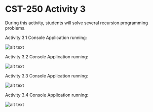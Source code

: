 # CST-250 Activity 3

During this activity, students will solve several recursion programming problems.


Activity 3.1 Console Application running:

![alt text](https://raw.githubusercontent.com/JLAGCU/CST-250-Milestone/7076031f90a4443f0293f71678bbad6575ab1e87/Images/Console%20App.png)


Activity 3.2 Console Application running:

![alt text](https://raw.githubusercontent.com/JLAGCU/CST-250-Milestone/7076031f90a4443f0293f71678bbad6575ab1e87/Images/Console%20App.png)


Activity 3.3 Console Application running:

![alt text](https://raw.githubusercontent.com/JLAGCU/CST-250-Milestone/7076031f90a4443f0293f71678bbad6575ab1e87/Images/Console%20App.png)


Activity 3.4 Console Application running:

![alt text](https://raw.githubusercontent.com/JLAGCU/CST-250-Milestone/7076031f90a4443f0293f71678bbad6575ab1e87/Images/Console%20App.png)